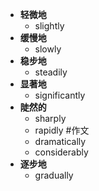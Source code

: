 - **轻微地**
	- slightly
- **缓慢地**
	- slowly
- **稳步地**
	- steadily
- **显著地**
	- significantly
- **陡然的**
	- sharply
	- rapidly #作文 
	- dramatically
	- considerably
- **逐步地**
	- gradually